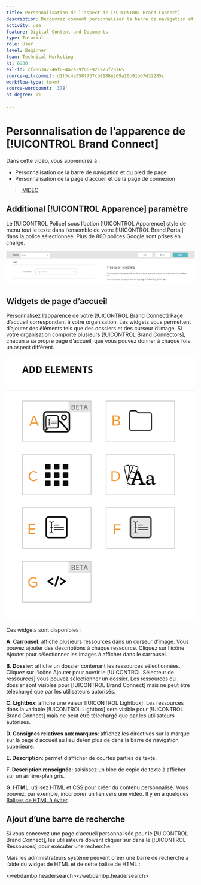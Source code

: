 ```yaml
---
title: Personnalisation de l’aspect de [!UICONTROL Brand Connect]
description: Découvrez comment personnaliser la barre de navigation et le pied de page, ainsi que la page d’accueil et la page de connexion dans [!UICONTROL Brand Connect] pour [!UICONTROL Gestion des actifs numériques Workfront].
activity: use
feature: Digital Content and Documents
type: Tutorial
role: User
level: Beginner
team: Technical Marketing
kt: 8980
exl-id: cf286347-46f0-4a7a-9f06-921975f28765
source-git-commit: d1f5c4a558f737cb8188e209a16b91b67d32285c
workflow-type: tm+mt
source-wordcount: '378'
ht-degree: 0%

---
```


# Personnalisation de l’apparence de [!UICONTROL Brand Connect]

Dans cette vidéo, vous apprendrez à :

* Personnalisation de la barre de navigation et du pied de page
* Personnalisation de la page d’accueil et de la page de connexion

>[!VIDEO](https://video.tv.adobe.com/v/335242/?quality=12)

## Additional [!UICONTROL Apparence] paramètre

Le [!UICONTROL Police] sous l’option [!UICONTROL Apparence] style de menu tout le texte dans l’ensemble de votre [!UICONTROL Brand Portal] dans la police sélectionnée. Plus de 800 polices Google sont prises en charge.

![Le [!UICONTROL Police] sous l’option [!UICONTROL Apparence] style de menu pour [!UICONTROL Brand Portal]](assets/02-brand-connect-appearance-font.png)

## Widgets de page d’accueil

Personnalisez l’apparence de votre [!UICONTROL Brand Connect] Page d’accueil correspondant à votre organisation. Les widgets vous permettent d’ajouter des éléments tels que des dossiers et des curseur d’image. Si votre organisation comporte plusieurs [!UICONTROL Brand Connectors], chacun a sa propre page d’accueil, que vous pouvez donner à chaque fois un aspect différent.

![Capture d’écran des widgets disponibles pour votre [!UICONTROL Brand Connect] homepage](assets/03-brand-connect-home-page-widgets.png)

Ces widgets sont disponibles :

**A. Carrousel**: affiche plusieurs ressources dans un curseur d’image. Vous pouvez ajouter des descriptions à chaque ressource. Cliquez sur l’icône Ajouter pour sélectionner les images à afficher dans le carrousel.

**B. Dossier**: affiche un dossier contenant les ressources sélectionnées. Cliquez sur l’icône Ajouter pour ouvrir le [!UICONTROL Sélecteur de ressources] vous pouvez sélectionner un dossier. Les ressources du dossier sont visibles pour [!UICONTROL Brand Connect] mais ne peut être téléchargé que par les utilisateurs autorisés.

**C. Lightbox**: affiche une valeur [!UICONTROL Lightbox]. Les ressources dans la variable [!UICONTROL Lightbox] sera visible pour [!UICONTROL Brand Connect] mais ne peut être téléchargé que par les utilisateurs autorisés.

**D. Consignes relatives aux marques**: affichez les directives sur la marque sur la page d’accueil au lieu de/en plus de dans la barre de navigation supérieure.

**E. Description**: permet d’afficher de courtes parties de texte.

**F. Description renseignée**: saisissez un bloc de copie de texte à afficher sur un arrière-plan gris.

**G. HTML**: utilisez HTML et CSS pour créer du contenu personnalisé. Vous pouvez, par exemple, incorporer un lien vers une vidéo. Il y en a quelques [Balises de HTML à éviter](https://www.damsuccess.com/hc/en-us/articles/206170043-Brand-Connect-Admin-Guide#html).

## Ajout d’une barre de recherche

Si vous concevez une page d’accueil personnalisée pour le [!UICONTROL Brand Connect], les utilisateurs doivent cliquer sur dans le [!UICONTROL Ressources] pour exécuter une recherche.

Mais les administrateurs système peuvent créer une barre de recherche à l’aide du widget de HTML et de cette balise de HTML :

&lt;webdambp.headersearch>&lt;/webdambp.headersearch>
